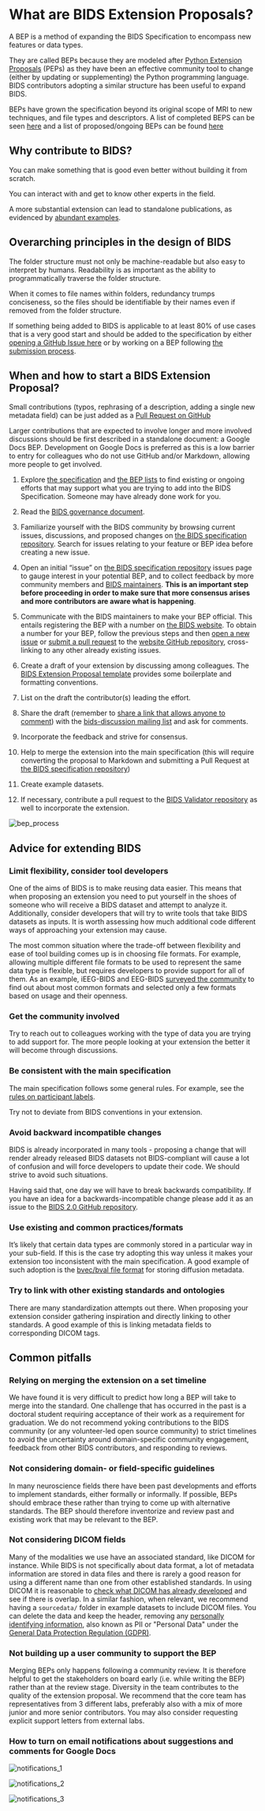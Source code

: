 # What are BIDS Extension Proposals?

A BEP is a method of expanding the BIDS Specification to
  encompass new features or data types.

They are called BEPs because they are modeled after
  [Python Extension Proposals](https://peps.python.org/pep-0001/#what-is-a-pep) (PEPs) as
  they have been an effective community tool to change (either by updating or supplementing)
  the Python programming language. BIDS contributors adopting a similar structure has
  been useful to expand BIDS.

BEPs have grown the specification beyond its original scope of MRI
  to new techniques, and file types and descriptors. A list of completed
  BEPS can be seen [here](https://bids.neuroimaging.io/get_involved.html#completed-beps) and
  a list of proposed/ongoing BEPs can be found [here](https://bids.neuroimaging.io/get_involved.html#extending-the-bids-specification)

## Why contribute to BIDS?

You can make something that is good even better without building it from scratch.

You can interact with and get to know other experts in the field.

A more substantial extension can lead to standalone publications, as evidenced
  by [abundant examples](https://bids-specification.readthedocs.io/en/latest/introduction.html#citing-bids).

## Overarching principles in the design of BIDS

The folder structure must not only be machine-readable but also easy to interpret
  by humans. Readability is as important as the ability to
  programmatically traverse the folder structure.

When it comes to file names within folders, redundancy trumps conciseness, so the
  files should be identifiable by their names even if removed from the folder
  structure.

If something being added to BIDS is applicable to at least 80% of use cases
  that is a very good start and should be added to the specification
  by either [opening a GitHub Issue here][issues page]
  or by working on a BEP following [the submission process](submission.md).

## When and how to start a BIDS Extension Proposal?

Small contributions (typos, rephrasing of a description, adding a single new
  metadata field) can be just added as a
  [Pull Request on GitHub](https://github.com/bids-standard/bids-specification/pulls)

Larger contributions that are expected to involve longer and more involved
  discussions should be first described in a standalone document: a Google Docs
  BEP. Development on Google Docs is preferred as this is a low barrier to entry
  for colleagues who do not use GitHub and/or Markdown,
  allowing more people to get involved.

1. Explore [the specification](bids-specification.readthedocs.io)
   and [the BEP lists](https://bids.neuroimaging.io/get_involved.html#extending-the-bids-specification)
   to find existing or ongoing efforts
   that may support what you are trying to add into the BIDS Specification.
   Someone may have already done work for you.

2. Read the
   [BIDS governance document](https://bids.neuroimaging.io/governance.html).

3. Familiarize yourself with the BIDS community by browsing current issues,
   discussions, and proposed changes on
   [the BIDS specification repository].
   Search for issues relating to your feature or BEP idea
   before creating a new issue.

4. Open an initial “issue” on
   [the BIDS specification repository] issues page
   to gauge interest in your potential BEP, and to collect
   feedback by more community members and
   [BIDS maintainers](https://github.com/bids-standard/bids-specification/blob/master/DECISION-MAKING.md#maintainers-group).
   **This is an important step before proceeding in order to make sure that
   more consensus arises and more contributors are aware what is happening**.

5. Communicate with the BIDS maintainers to make your BEP official. This
   entails registering the BEP with a number on
   [the BIDS website](https://bids.neuroimaging.io/get_involved.html).
   To obtain a number for your BEP, follow the previous steps and then [open a
   new issue](https://github.com/bids-standard/bids-website/issues)
   or [submit a pull request](https://github.com/bids-standard/bids-website/pulls) to the
   [website GitHub repository](https://github.com/bids-standard/bids-website/),
   cross-linking to any other already existing issues.

6. Create a draft of your extension by discussing among colleagues. The
   [BIDS Extension Proposal template](https://docs.google.com/document/d/1W7--Mf3gCCb1mVfhsoRJCAKFhmf2umG1PFkyZ1jEgMw/edit#)
   provides some boilerplate and formatting conventions.

7. List on the draft the contributor(s) leading the effort.

8. Share the draft (remember to
   [share a link that allows anyone to comment](https://support.google.com/docs/answer/2494822?co=GENIE.Platform%3DDesktop&hl=en))
   with the
   [bids-discussion mailing list](https://groups.google.com/forum/#!forum/bids-discussion)
   and ask for comments.

9. Incorporate the feedback and strive for consensus.

10. Help to merge the extension into the main specification (this will require
   converting the proposal to Markdown and submitting a Pull Request at
   [the BIDS specification repository])

11. Create example datasets.

12. If necessary, contribute a pull request to the
      [BIDS Validator repository](https://github.com/bids-standard/bids-validator)
      as well to incorporate the extension.

![bep_process](assets/img/bep_process.png)

## Advice for extending BIDS

### Limit flexibility, consider tool developers

One of the aims of BIDS is to make reusing data easier. This means that when
  proposing an extension you need to put yourself in the shoes of someone who will
  receive a BIDS dataset and attempt to analyze it. Additionally, consider
  developers that will try to write tools that take BIDS datasets as inputs.
  It is worth assessing how much additional code different ways of approaching your
  extension may cause.

The most common situation where the trade-off between flexibility and ease of
  tool building comes up is in choosing file formats. For example, allowing multiple
  different file formats to be used to represent the same data type is flexible,
  but requires developers to provide support for all of them. As an example,
  iEEG-BIDS and EEG-BIDS
  [surveyed the community](https://bids.berkeley.edu/news/bids-megeegieeg-data-format-survey)
  to find out about most common formats and selected only a few formats based on
  usage and their openness.

### Get the community involved

Try to reach out to colleagues working with the type of data you are trying to
  add support for. The more people looking at your extension the better it will
  become through discussions.

### Be consistent with the main specification

The main specification follows some general rules. For example, see the
  [rules on participant labels](https://bids-specification.readthedocs.io/en/stable/02-common-principles.html#participant-names-and-other-labels).

Try not to deviate from BIDS conventions in your extension.

### Avoid backward incompatible changes

BIDS is already incorporated in many tools - proposing a change that will render
  already released BIDS datasets not BIDS-compliant will cause a lot of confusion
  and will force developers to update their code. We should strive to avoid such
  situations.

Having said that, one day we will have to break backwards compatibility. If you
  have an idea for a backwards-incompatible change please add it as an issue to the
  [BIDS 2.0 GitHub repository](https://github.com/bids-standard/bids-2-devel).

### Use existing and common practices/formats

It’s likely that certain data types are commonly stored in a particular way in
  your sub-field. If this is the case try adopting this way unless it makes your
  extension too inconsistent with the main specification. A good example of such
  adoption is the
  [bvec/bval file format](https://bids-specification.readthedocs.io/en/stable/04-modality-specific-files/01-magnetic-resonance-imaging-data.html#required-gradient-orientation-information)
  for storing diffusion metadata.

### Try to link with other existing standards and ontologies

There are many standardization attempts out there. When proposing your extension
  consider gathering inspiration and directly linking to other standards. A good
  example of this is linking metadata fields to corresponding DICOM tags.

## Common pitfalls

### Relying on merging the extension on a set timeline

We have found it is very difficult to predict how long a BEP
  will take to merge into the standard. One challenge that has occurred in the
  past is a doctoral student requiring acceptance of their work as a requirement
  for graduation. We do not recommend yoking contributions to the BIDS community
  (or any volunteer-led open source community) to strict timelines to avoid the
  uncertainty around domain-specific community engagement, feedback from other
  BIDS contributors, and responding to reviews.

### Not considering domain- or field-specific guidelines

In many neuroscience fields there have been past developments and efforts to
  implement standards, either formally or informally. If possible, BEPs
  should embrace these rather than trying to come up with
  alternative standards. The BEP should therefore inventorize
  and review past and existing work that may be relevant to the BEP.

### Not considering DICOM fields

Many of the modalities we use have an associated standard, like DICOM for instance.
  While BIDS is not specifically about data format, a lot of metadata information are
  stored in data files and there is rarely a good reason for using a different name
  than one from other established standards. In using DICOM it is reasonable to
  [check what DICOM has already developed](https://www.dicomstandard.org/) and see
  if there is overlap. In a similar fashion, when relevant, we recommend having a
  `sourcedata/` folder in example datasets to include DICOM files.
  You can delete the data and keep the header, removing any
  [personally identifying information](https://www.datacenters.com/news/everything-you-need-to-know-about-pii-personal-identifiable-information),
  also known as PII or "Personal Data" under the
  [General Data Protection Regulation (GDPR)](https://en.wikipedia.org/wiki/General_Data_Protection_Regulation).

### Not building up a user community to support the BEP

Merging BEPs only happens following a community review. It
  is therefore helpful to get the stakeholders on board early (i.e. while
  writing the BEP) rather than at the review stage. Diversity in
  the team contributes to the quality of the extension proposal. We recommend that
  the core team has representatives from 3 different labs, preferably also with a
  mix of more junior and more senior contributors. You may also consider
  requesting explicit support letters from external labs.

### How to turn on email notifications about suggestions and comments for Google Docs

![notifications_1](assets/img/notifications_1.png)

![notifications_2](assets/img/notifications_2.png)

![notifications_3](assets/img/notifications_3.png)

[the BIDS specification repository]: https://github.com/bids-standard/bids-specification/
[issues page]: https://github.com/bids-standard/bids-specification/issues
